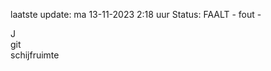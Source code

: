 laatste update: 
ma 13-11-2023  2:18   uur 
Status: FAALT - fout - 
<div class="service R">J</div><div class="service R">git</div><div class="service Y">schijfruimte</div>